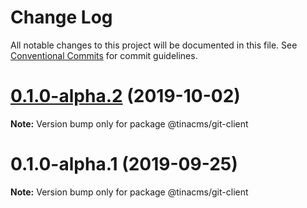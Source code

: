 # Change Log

All notable changes to this project will be documented in this file.
See [Conventional Commits](https://conventionalcommits.org) for commit guidelines.

# [0.1.0-alpha.2](https://github.com/tinacms/tinacms/compare/@tinacms/git-client@0.1.0-alpha.1...@tinacms/git-client@0.1.0-alpha.2) (2019-10-02)

**Note:** Version bump only for package @tinacms/git-client





# 0.1.0-alpha.1 (2019-09-25)

**Note:** Version bump only for package @tinacms/git-client
